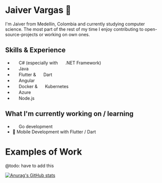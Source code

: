 # Jaiver Vargas 👾
I'm Jaiver from Medellín, Colombia and currently studying computer science. The most part of the rest of my time I enjoy contributing to open-source-projects or working on own ones.


## Skills & Experience
* <img src="https://cdn.jsdelivr.net/gh/devicons/devicon/icons/dot-net/dot-net-original.svg" width=16 height=16/> C# (especially with <img src="https://cdn.jsdelivr.net/gh/devicons/devicon/icons/dotnetcore/dotnetcore-original.svg" width=16 height=16/> .NET Framework) 
* <img src="https://cdn.jsdelivr.net/gh/devicons/devicon/icons/java/java-original.svg" width=16 height=16/> Java
* <img src="https://cdn.jsdelivr.net/gh/devicons/devicon/icons/flutter/flutter-original.svg" width=16 height=16/> Flutter & <img src="https://cdn.jsdelivr.net/gh/devicons/devicon/icons/dart/dart-original.svg" width=16 height=16/> Dart
* <img src="https://cdn.jsdelivr.net/gh/devicons/devicon/icons/angularjs/angularjs-original.svg" width=16 height=16/> Angular
* <img src="https://cdn.jsdelivr.net/gh/devicons/devicon/icons/docker/docker-original.svg" width=16 height=16/> Docker & <img src="https://cdn.jsdelivr.net/gh/devicons/devicon/icons/kubernetes/kubernetes-plain.svg" width=16 height=16/> Kubernetes
* <img src="https://cdn.jsdelivr.net/gh/devicons/devicon/icons/azure/azure-original.svg" width=16 height=16/> Azure
* <img src="https://cdn.jsdelivr.net/gh/devicons/devicon/icons/nodejs/nodejs-plain.svg" width=16 height=16/> Node.js


## What I'm currently working on / learning
* <img src="https://cdn.jsdelivr.net/gh/devicons/devicon/icons/go/go-original-wordmark.svg" width=16 height=16/> Go development
* 📱 Mobile Development with Flutter / Dart


# Examples of Work
@todo: have to add this


[![Anurag's GitHub stats](https://github-readme-stats.vercel.app/api?username=jvarmen&theme=dark&show_icons=true)](https://github.com/anuraghazra/github-readme-stats)
